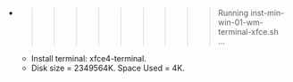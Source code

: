* >>>>>>>>> Running inst-min-win-01-wm-terminal-xfce.sh ...
  * Install terminal: xfce4-terminal.
  * Disk size = 2349564K. Space Used = 4K.
